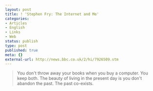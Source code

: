 ```yaml
---
layout: post
title: ! 'Stephen Fry: The Internet and Me'
categories:
- Articles
- English
- Links
- Web
status: publish
type: post
published: true
meta: {}
external-url: http://news.bbc.co.uk/2/hi/7926509.stm
---
```

<blockquote>You don't throw away your books when you buy a computer. You keep both. The beauty of living in the present day is you don't abandon the past. The past co-exists.</blockquote>
